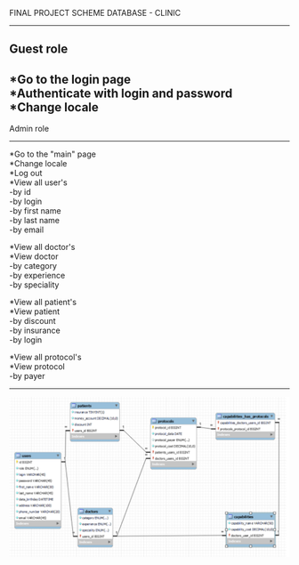 FINAL PROJECT SCHEME DATABASE - CLINIC

---
Guest role
---
*Go to the login page  
*Authenticate with login and password  
*Change locale  
---

Admin role
___
*Go to the "main" page  
*Change locale  
*Log out  
*View all user's  
-by id  
-by login  
-by first name  
-by last name  
-by email  
  
*View all doctor's  
*View doctor  
-by category  
-by experience  
-by speciality  

*View all patient's  
*View patient  
-by discount  
-by insurance  
-by login  
  
*View all protocol's  
*View protocol   
-by payer  




___
![CLINIC SCHEME](medicine.png)

